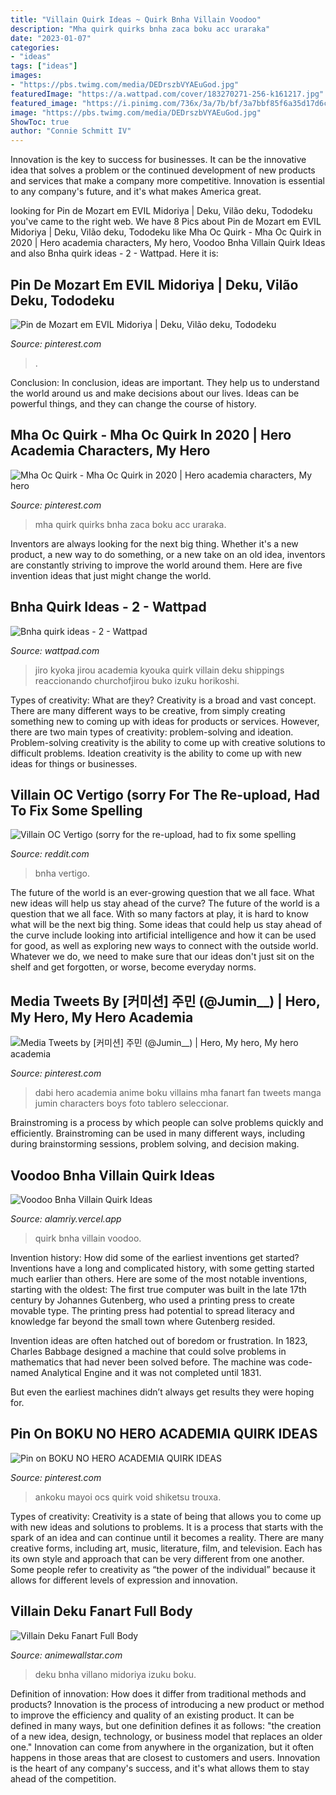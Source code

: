```yaml
---
title: "Villain Quirk Ideas ~ Quirk Bnha Villain Voodoo"
description: "Mha quirk quirks bnha zaca boku acc uraraka"
date: "2023-01-07"
categories:
- "ideas"
tags: ["ideas"]
images:
- "https://pbs.twimg.com/media/DEDrszbVYAEuGod.jpg"
featuredImage: "https://a.wattpad.com/cover/183270271-256-k161217.jpg"
featured_image: "https://i.pinimg.com/736x/3a/7b/bf/3a7bbf85f6a35d17d6c671cdf6c6707e.jpg"
image: "https://pbs.twimg.com/media/DEDrszbVYAEuGod.jpg"
ShowToc: true
author: "Connie Schmitt IV"
---
```



Innovation is the key to success for businesses. It can be the innovative idea that solves a problem or the continued development of new products and services that make a company more competitive. Innovation is essential to any company's future, and it's what makes America great.

	

		
looking for Pin de Mozart em EVIL Midoriya | Deku, Vilão deku, Tododeku you've came to the right web. We have 8 Pics about Pin de Mozart em EVIL Midoriya | Deku, Vilão deku, Tododeku like Mha Oc Quirk - Mha Oc Quirk in 2020 | Hero academia characters, My hero, Voodoo Bnha Villain Quirk Ideas and also Bnha quirk ideas - 2 - Wattpad. Here it is:
		
    
## Pin De Mozart Em EVIL Midoriya | Deku, Vilão Deku, Tododeku

<img loading=lazy src="https://i.pinimg.com/736x/5c/ea/06/5cea06141d00b7fd5cbf618dded50c4a.jpg" onerror="this.onerror=null;this.src='https://tse3.mm.bing.net/th?id=OIP.tW4LG_OC7PpEza0w7lK5WwHaKj&amp;pid=15.1';" alt="Pin de Mozart em EVIL Midoriya | Deku, Vilão deku, Tododeku">

_Source: pinterest.com_

>. 

	

Conclusion:
In conclusion, ideas are important. They help us to understand the world around us and make decisions about our lives. Ideas can be powerful things, and they can change the course of history.

    
## Mha Oc Quirk - Mha Oc Quirk In 2020 | Hero Academia Characters, My Hero

<img loading=lazy src="https://i.pinimg.com/736x/14/df/d3/14dfd37818ee567cf6003c5f6e83c9c5.jpg" onerror="this.onerror=null;this.src='https://tse3.mm.bing.net/th?id=OIP.bzJu38_NrMWecTcXt5C3ywHaKe&amp;pid=15.1';" alt="Mha Oc Quirk - Mha Oc Quirk in 2020 | Hero academia characters, My hero">

_Source: pinterest.com_

>mha quirk quirks bnha zaca boku acc uraraka. 

	

Inventors are always looking for the next big thing. Whether it's a new product, a new way to do something, or a new take on an old idea, inventors are constantly striving to improve the world around them. Here are five invention ideas that just might change the world.

    
## Bnha Quirk Ideas - 2 - Wattpad

<img loading=lazy src="https://a.wattpad.com/cover/183270271-256-k161217.jpg" onerror="this.onerror=null;this.src='https://tse2.mm.bing.net/th?id=OIP.rCX4KDY3JiktNh__7qG8aAAAAA&amp;pid=15.1';" alt="Bnha quirk ideas - 2 - Wattpad">

_Source: wattpad.com_

>jiro kyoka jirou academia kyouka quirk villain deku shippings reaccionando churchofjirou buko izuku horikoshi. 

	

Types of creativity: What are they?
Creativity is a broad and vast concept. There are many different ways to be creative, from simply creating something new to coming up with ideas for products or services. However, there are two main types of creativity: problem-solving and ideation. Problem-solving creativity is the ability to come up with creative solutions to difficult problems. Ideation creativity is the ability to come up with new ideas for things or businesses.

    
## Villain OC Vertigo (sorry For The Re-upload, Had To Fix Some Spelling

<img loading=lazy src="https://preview.redd.it/nwcmti3x07931.png?auto=webp&amp;s=a138c27b9ff0b62cbc64a2699578c7c6d398a0b7" onerror="this.onerror=null;this.src='https://tse4.mm.bing.net/th?id=OIP.M9Wjgw_Sd4y1ni314v45rwHaDX&amp;pid=15.1';" alt="Villain OC Vertigo (sorry for the re-upload, had to fix some spelling">

_Source: reddit.com_

>bnha vertigo. 

	

The future of the world is an ever-growing question that we all face. What new ideas will help us stay ahead of the curve?
The future of the world is a question that we all face. With so many factors at play, it is hard to know what will be the next big thing. Some ideas that could help us stay ahead of the curve include looking into artificial intelligence and how it can be used for good, as well as exploring new ways to connect with the outside world. Whatever we do, we need to make sure that our ideas don't just sit on the shelf and get forgotten, or worse, become everyday norms.

    
## Media Tweets By [커미션] 주민 (@Jumin__) | Hero, My Hero, My Hero Academia

<img loading=lazy src="https://i.pinimg.com/736x/6d/fa/e0/6dfae092771e32297ced085b6d42581a--my-hero-academia-heroes.jpg" onerror="this.onerror=null;this.src='https://tse4.mm.bing.net/th?id=OIP.5aD4VLF0VyQHPiq3PIQrvgHaJQ&amp;pid=15.1';" alt="Media Tweets by [커미션] 주민 (@Jumin__) | Hero, My hero, My hero academia">

_Source: pinterest.com_

>dabi hero academia anime boku villains mha fanart fan tweets manga jumin characters boys foto tablero seleccionar. 

	

Brainstroming is a process by which people can solve problems quickly and efficiently. Brainstroming can be used in many different ways, including during brainstorming sessions, problem solving, and decision making.

    
## Voodoo Bnha Villain Quirk Ideas

<img loading=lazy src="https://pbs.twimg.com/media/DEDrszbVYAEuGod.jpg" onerror="this.onerror=null;this.src='https://tse2.mm.bing.net/th?id=OIP.ZgdLyV79sJFrOqxfMhx7bQHaJK&amp;pid=15.1';" alt="Voodoo Bnha Villain Quirk Ideas">

_Source: alamriy.vercel.app_

>quirk bnha villain voodoo. 

	

Invention history: How did some of the earliest inventions get started?
Inventions have a long and complicated history, with some getting started much earlier than others. Here are some of the most notable inventions, starting with the oldest:
The first true computer was built in the late 17th century by Johannes Gutenberg, who used a printing press to create movable type. The printing press had potential to spread literacy and knowledge far beyond the small town where Gutenberg resided.

Invention ideas are often hatched out of boredom or frustration. In 1823, Charles Babbage designed a machine that could solve problems in mathematics that had never been solved before. The machine was code-named Analytical Engine and it was not completed until 1831.

But even the earliest machines didn’t always get results they were hoping for.

    
## Pin On BOKU NO HERO ACADEMIA QUIRK IDEAS

<img loading=lazy src="https://i.pinimg.com/736x/3a/7b/bf/3a7bbf85f6a35d17d6c671cdf6c6707e.jpg" onerror="this.onerror=null;this.src='https://tse3.mm.bing.net/th?id=OIP.4PNky6v7kJtXjEPO4if1_QHaEs&amp;pid=15.1';" alt="Pin on BOKU NO HERO ACADEMIA QUIRK IDEAS">

_Source: pinterest.com_

>ankoku mayoi ocs quirk void shiketsu trouxa. 

	

Types of creativity:
Creativity is a state of being that allows you to come up with new ideas and solutions to problems. It is a process that starts with the spark of an idea and can continue until it becomes a reality. There are many creative forms, including art, music, literature, film, and television. Each has its own style and approach that can be very different from one another. Some people refer to creativity as “the power of the individual” because it allows for different levels of expression and innovation.

    
## Villain Deku Fanart Full Body

<img loading=lazy src="https://i.pinimg.com/564x/3d/76/6d/3d766d58cc5687b8e2c190ef2addddd7.jpg" onerror="this.onerror=null;this.src='https://tse3.mm.bing.net/th?id=OIP.frYJEomEkoZyeEm9hE_ISQHaQv&amp;pid=15.1';" alt="Villain Deku Fanart Full Body">

_Source: animewallstar.com_

>deku bnha villano midoriya izuku boku. 

	

Definition of innovation: How does it differ from traditional methods and products?
Innovation is the process of introducing a new product or method to improve the efficiency and quality of an existing product. It can be defined in many ways, but one definition defines it as follows: "the creation of a new idea, design, technology, or business model that replaces an older one." Innovation can come from anywhere in the organization, but it often happens in those areas that are closest to customers and users. Innovation is the heart of any company's success, and it's what allows them to stay ahead of the competition.

